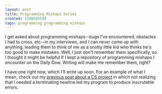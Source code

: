 ```yaml
---
layout: post
title: Programming Mishaps Series
created: 1240505549
tags: programming programming mishaps
---
```

I get asked about programming mishaps--bugs I've encountered, obstacles I had to cross, etc--in my interviews, and I can never come up with anything, leading them to think of me as a snotty little kid who thinks he's too good to make mistakes. Well, I just don't remember them specifically, so I thought it might be helpful if I kept a repository of programming mishaps I encounter on the Daily Cow. Writing will make me remember them, right?

I have one right now, which I'll write up soon. For an example of what I mean, check out my [previous post about a CS project](http://dailycow.org/node/485) in which not realizing that I needed a terminating newline led my program to produce inscrutable errors.
